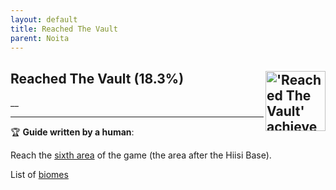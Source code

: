 ```yaml
---
layout: default
title: Reached The Vault
parent: Noita
---
```


## Reached The Vault (18.3%) <img align="right" src="https://cdn.cloudflare.steamstatic.com/steamcommunity/public/images/apps/881100/7e66ed4b29a19b4fbe2a7ef4f7384aabaad2f57a.jpg" alt="'Reached The Vault' achievement icon" width="96" height="96">

__

---

:trophy: **Guide written by a human**:

Reach the [sixth area](https://noita.wiki.com/wiki/The_Vault) of the game (the area after the Hiisi Base). 

List of [biomes](https://noita.wiki.gg/wiki/Biomes)

